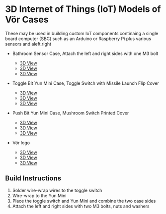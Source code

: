 # 3D Internet of Things (IoT) Models of Vör Cases

These may be used in building custom IoT components continaing a single board computer (SBC) such as an Arduino or Raspberry Pi plus various sensors and aleft.right

* Bathroom Sensor Case, Attach the left and right sides with one M3 bolt
  * [3D View](/vor-3d-models/3d-iot-case-models/bathroom-sensor-case.stl)
  * [3D View](/vor-3d-models/3d-iot-case-models/bathroom-sensor-case-left.stl)
  * [3D View](/vor-3d-models/3d-iot-case-models/bathroom-sensor-case-right.stl)

* Toggle Bit Yun Mini Case, Toggle Switch with Missile Launch Flip Cover 
  * [3D View](/vor-3d-models/3d-iot-case-models/toggle-bit-case.stl)
  * [3D View](/vor-3d-models/3d-iot-case-models/toggle-bit-case-left.stl)
  * [3D View](/vor-3d-models/3d-iot-case-models/toggle-bit-case-right.stl)

* Push Bit Yun Mini Case, Mushroom Switch Printed Cover 
  * [3D View](/vor-3d-models/3d-iot-case-models/push-bit-case.stl)
  * [3D View](/vor-3d-models/3d-iot-case-models/push-bit-case-left.stl)
  * [3D View](/vor-3d-models/3d-iot-case-models/push-bit-case-right.stl)

* Vör logo 
  * [3D View](/vor-3d-models/3d-iot-case-models/vor-logo-negative.stl)
  * [3D View](/vor-3d-models/3d-iot-case-models/vor-logo-plate.stl)
  * [3D View](/vor-3d-models/3d-iot-case-models/vor-logo-lithophane.stl)

## Build Instructions
1. Solder wire-wrap wires to the toggle switch
1. Wire-wrap to the Yun Mini
1. Place the toggle switch and Yun Mini and combine the two case sides 
1. Attach the left and right sides with two M3 bolts, nuts and washers

